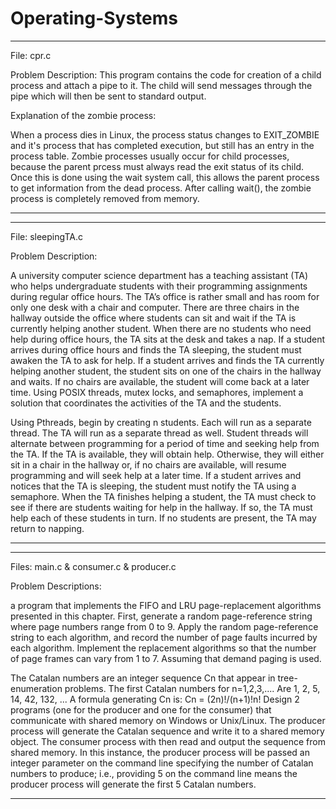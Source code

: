 # Operating-Systems

---------------------------------------------------------------------------------------------------------------------------------------------------------------------------------------
File: cpr.c

Problem Description: This program contains the code for creation
 of a child process and attach a pipe to it.
	 The child will send messages through the pipe
	 which will then be sent to standard output.

Explanation of the zombie process:

When a process dies in Linux, the process status changes to EXIT_ZOMBIE and it's process that has completed
execution, but still has an entry in the process table. Zombie processes usually occur for child processes,
because the parent prcess must always read the exit status of its child. Once this is done using the wait system
call, this allows the parent process to get information from the dead process. After calling wait(), the zombie
process is completely removed from memory.

-------------------------------------------------------------------------------------------------------------------------------------------------------------------------------------
-------------------------------------------------------------------------------------------------------------------------------------------------------------------------------------
File: sleepingTA.c

Problem Description: 

A university computer science department has a teaching assistant (TA) who helps undergraduate students with their programming 
assignments during regular office hours. The TA’s office is rather small and has room for only one desk with a chair and computer. 
There are three chairs in the hallway outside the office where students can sit and wait if the TA is currently helping another student. 
When there are no students who need help during office hours, the TA sits at the desk and takes a nap. If a student arrives during office hours and finds the TA sleeping, 
the student must awaken the TA to ask for help. If a student arrives and finds the TA currently helping another student, the student sits on one of the chairs in the hallway and waits. 
If no chairs are available, the student will come back at a later time.
Using POSIX threads, mutex locks, and semaphores, implement a solution that coordinates the activities of the TA and the students.

Using Pthreads, begin by creating n students. Each will run as a separate thread. The TA will run as a separate thread as well. 
Student threads will alternate between programming for a period of time and seeking help from the TA. If the TA is available, they will obtain help. 
Otherwise, they will either sit in a chair in the hallway or, if no chairs are available, will resume programming and will seek help at a later time. 
If a student arrives and notices that the TA is sleeping, the student must notify the TA using a semaphore. When the TA finishes helping a student, 
the TA must check to see if there are students waiting for help in the hallway. If so, the TA must help each of these students in turn. 
If no students are present, the TA may return to napping.


--------------------------------------------------------------------------------------------------------------------------------------------------------------------------------------
--------------------------------------------------------------------------------------------------------------------------------------------------------------------------------------
Files: main.c & consumer.c & producer.c

Problem Descriptions: 

 a program that implements the FIFO and LRU page-replacement algorithms presented in this chapter. 
 First, generate a random page-reference string where page numbers range from 0 to 9. Apply the random page-reference string to each algorithm, 
 and record the number of page faults incurred by each algorithm. Implement the replacement algorithms so that the number of page frames can vary from 1 to 7. 
 Assuming that demand paging is used.


The Catalan numbers are an integer sequence Cn that appear in tree-enumeration problems. The first Catalan numbers for n=1,2,3,.... Are 1, 2, 5, 14, 42, 132, ... A formula generating Cn is:
Cn = (2n)!/(n+1)!n!
Design 2 programs (one for the producer and one for the consumer) that communicate with shared memory on Windows or Unix/Linux. The producer process will generate
the Catalan sequence and write it to a shared memory object. The consumer process with then read and output the sequence from shared memory. 
In this instance, the producer process will be passed an integer parameter on the command line specifying the number of Catalan numbers to produce; i.e., 
providing 5 on the command line means the producer process will generate the first 5 Catalan numbers.

--------------------------------------------------------------------------------------------------------------------------------------------------------------------------------------------
